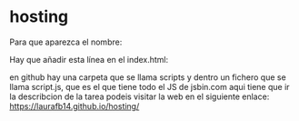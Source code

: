 # hosting 
Para que aparezca el nombre:

Hay que añadir esta línea en el index.html:

<script src="scripts/script.js"></script>

en github hay una carpeta que se llama scripts y dentro un fichero que se llama script.js, que es el que tiene todo el JS de jsbin.com
aqui tiene que ir la describcion de la tarea
podeis visitar la web en el siguiente enlace:  https://laurafb14.github.io/hosting/
